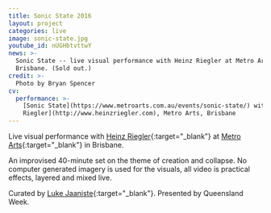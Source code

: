 ```yaml
---
title: Sonic State 2016
layout: project
categories: live
image: sonic-state.jpg
youtube_id: nUGHbtvttwY
news: >-
  Sonic State -- live visual performance with Heinz Riegler at Metro Arts in
  Brisbane. (Sold out.)
credit: >-
  Photo by Bryan Spencer
cv:
  performance: >-
    [Sonic State](https://www.metroarts.com.au/events/sonic-state/) with [Heinz
    Riegler](http://www.heinzriegler.com), Metro Arts, Brisbane
---
```


Live visual performance with [Heinz Riegler][hr]{:target="_blank"}
at [Metro Arts][metro]{:target="_blank"} in Brisbane.

An improvised 40-minute set on the theme of creation and collapse. No computer
generated imagery is used for the visuals, all video is practical effects,
layered and mixed live.

Curated by [Luke Jaaniste][lj]{:target="_blank"}. Presented by Queensland Week.

[hr]: http://heinzriegler.com
[metro]: https://www.metroarts.com.au/events/sonic-state/
[lj]: http://www.lukejaaniste.com
